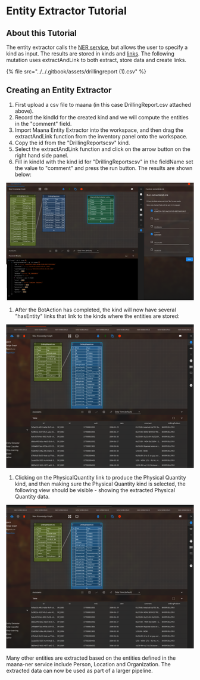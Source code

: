 # Entity Extractor Tutorial

## About this Tutorial

The entity extractor calls the [NER service](../../product-guide/reference-guide/q-platform-and-microservices/maana-platform-services/named-entity-recognition-ner.md), but allows the user to specify a kind as input. The results are stored in kinds and [links](../../product-guide/reference-guide/technical-design-and-architecture/links.md). The following mutation uses extractAndLink to both extract, store data and create links.

{% file src="../../.gitbook/assets/drillingreport \(1\).csv" %}

## Creating an Entity Extractor

1. First upload a csv file to maana \(in this case DrillingReport.csv attached above\).
2. Record the kindId for the created kind and we will compute the entities in the "comment" field. 
3. Import Maana Entity Extractor into the workspace, and then drag the extractAndLink function from the inventory panel onto the workspace. 
4. Copy the id from the "DrillingReportscsv" kind. 
5. Select the extractAndLink function and click on the arrow button on the right hand side panel. 
6. Fill in kindId with the kind id for "DrillingReportscsv" in the fieldName set the value to "comment" and press the run button. The results are shown below:

![](../../.gitbook/assets/image%20%2849%29.png)

1. After the BotAction has completed, the kind will now have several "hasEntity" links that link to the kinds where the entities are stored:

![](../../.gitbook/assets/image%20%2830%29.png)

1. Clicking on the PhysicalQuantity link to produce the Physical Quantity kind, and then making sure the Physical Quantity kind is selected, the following view should be visible - showing the extracted Physical Quantity data.

![](../../.gitbook/assets/image%20%2839%29.png)

Many other entities are extracted based on the entities defined in the maana-ner service include Person, Location and Organization. The extracted data can now be used as part of a larger pipeline.

